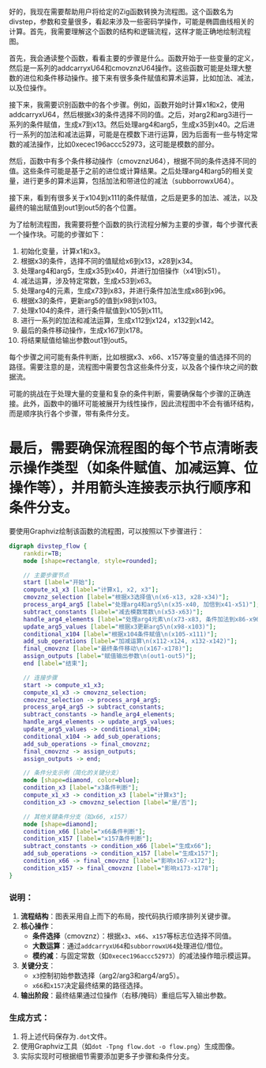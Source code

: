 好的，我现在需要帮助用户将给定的Zig函数转换为流程图。这个函数名为divstep，参数和变量很多，看起来涉及一些密码学操作，可能是椭圆曲线相关的计算。首先，我需要理解这个函数的结构和逻辑流程，这样才能正确地绘制流程图。

首先，我会通读整个函数，看看主要的步骤是什么。函数开始于一些变量的定义，然后是一系列的addcarryxU64和cmovznzU64操作。这些函数可能是处理大整数的进位和条件移动操作。接下来有很多条件赋值和算术运算，比如加法、减法，以及位操作。

接下来，我需要识别函数中的各个步骤。例如，函数开始时计算x1和x2，使用addcarryxU64，然后根据x3的条件选择不同的值。之后，对arg2和arg3进行一系列的条件赋值，生成x7到x13。然后处理arg4和arg5，生成x35到x40。之后进行一系列的加法和减法运算，可能是在模数下进行运算，因为后面有一些与特定常数的减法操作，比如0xecec196accc52973，这可能是模数的部分。

然后，函数中有多个条件移动操作（cmovznzU64），根据不同的条件选择不同的值。这些条件可能是基于之前的进位或计算结果。之后处理arg4和arg5的相关变量，进行更多的算术运算，包括加法和带进位的减法（subborrowxU64）。

接下来，看到有很多关于x104到x111的条件赋值，之后是更多的加法、减法，以及最终的输出赋值到out1到out5的各个位置。

为了绘制流程图，我需要将整个函数的执行流程分解为主要的步骤，每个步骤代表一个操作块。可能的步骤如下：

1. 初始化变量，计算x1和x3。
2. 根据x3的条件，选择不同的值赋给x6到x13，x28到x34。
3. 处理arg4和arg5，生成x35到x40，并进行加倍操作（x41到x51）。
4. 减法运算，涉及特定常数，生成x53到x63。
5. 处理arg4的元素，生成x73到x83，并进行条件加法生成x86到x96。
6. 根据x3的条件，更新arg5的值到x98到x103。
7. 处理x104的条件，进行条件赋值到x105到x111。
8. 进行一系列的加法和减法运算，生成x112到x124，x132到x142。
9. 最后的条件移动操作，生成x167到x178。
10. 将结果赋值给输出参数out1到out5。

每个步骤之间可能有条件判断，比如根据x3、x66、x157等变量的值选择不同的路径。需要注意的是，流程图中需要包含这些条件分支，以及各个操作块之间的数据流。

可能的挑战在于处理大量的变量和复杂的条件判断，需要确保每个步骤的正确连接。此外，函数中的循环可能被展开为线性操作，因此流程图中不会有循环结构，而是顺序执行各个步骤，带有条件分支。

最后，需要确保流程图的每个节点清晰表示操作类型（如条件赋值、加减运算、位操作等），并用箭头连接表示执行顺序和条件分支。
================================================
要使用Graphviz绘制该函数的流程图，可以按照以下步骤进行：

```dot
digraph divstep_flow {
    rankdir=TB;
    node [shape=rectangle, style=rounded];

    // 主要步骤节点
    start [label="开始"];
    compute_x1_x3 [label="计算x1, x2, x3"];
    cmovznz_selection [label="根据x3选择值\n(x6-x13, x28-x34)"];
    process_arg4_arg5 [label="处理arg4和arg5\n(x35-x40, 加倍到x41-x51)"];
    subtract_constants [label="减去模数常数\n(x53-x63)"];
    handle_arg4_elements [label="处理arg4元素\n(x73-x83, 条件加法到x86-x96)"];
    update_arg5_values [label="根据x3更新arg5\n(x98-x103)"];
    conditional_x104 [label="根据x104条件赋值\n(x105-x111)"];
    add_sub_operations [label="加减运算\n(x112-x124, x132-x142)"];
    final_cmovznz [label="最终条件移动\n(x167-x178)"];
    assign_outputs [label="赋值输出参数\n(out1-out5)"];
    end [label="结束"];

    // 连接步骤
    start -> compute_x1_x3;
    compute_x1_x3 -> cmovznz_selection;
    cmovznz_selection -> process_arg4_arg5;
    process_arg4_arg5 -> subtract_constants;
    subtract_constants -> handle_arg4_elements;
    handle_arg4_elements -> update_arg5_values;
    update_arg5_values -> conditional_x104;
    conditional_x104 -> add_sub_operations;
    add_sub_operations -> final_cmovznz;
    final_cmovznz -> assign_outputs;
    assign_outputs -> end;

    // 条件分支示例（简化的关键分支）
    node [shape=diamond, color=blue];
    condition_x3 [label="x3条件判断"];
    compute_x1_x3 -> condition_x3 [label="计算x3"];
    condition_x3 -> cmovznz_selection [label="是/否"];

    // 其他关键条件分支（如x66, x157）
    node [shape=diamond];
    condition_x66 [label="x66条件判断"];
    condition_x157 [label="x157条件判断"];
    subtract_constants -> condition_x66 [label="生成x66"];
    add_sub_operations -> condition_x157 [label="生成x157"];
    condition_x66 -> final_cmovznz [label="影响x167-x172"];
    condition_x157 -> final_cmovznz [label="影响x173-x178"];
}
```

### 说明：
1. **流程结构**：图表采用自上而下的布局，按代码执行顺序排列关键步骤。
2. **核心操作**：
   - **条件选择**（cmovznz）：根据`x3`、`x66`、`x157`等标志位选择不同值。
   - **大数运算**：通过`addcarryxU64`和`subborrowxU64`处理进位/借位。
   - **模约减**：与固定常数（如`0xecec196accc52973`）的减法操作暗示模运算。
3. **关键分支**：
   - `x3`控制初始参数选择（arg2/arg3和arg4/arg5）。
   - `x66`和`x157`决定最终结果的路径选择。
4. **输出阶段**：最终结果通过位操作（右移/掩码）重组后写入输出参数。

### 生成方式：
1. 将上述代码保存为`.dot`文件。
2. 使用Graphviz工具（如`dot -Tpng flow.dot -o flow.png`）生成图像。
3. 实际实现时可根据细节需要添加更多子步骤和条件分支。
